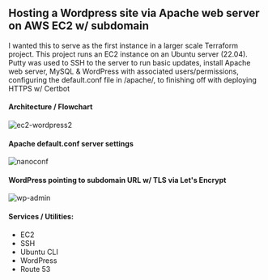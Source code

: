 <H2>Hosting a Wordpress site via Apache web server on AWS EC2 w/ subdomain</H2>
<p>I wanted this to serve as the first instance in a larger scale Terraform project. This project runs an EC2 instance on an Ubuntu server (22.04). Putty was used to SSH to the server to run basic updates, install Apache web server, MySQL & WordPress with associated users/permissions, configuring the default.conf file in /apache/, to finishing off with deploying HTTPS w/ Certbot</p>

<h4>Architecture / Flowchart</h4>

![ec2-wordpress2](https://github.com/ryangoddard1/wordpress-ec2/assets/84172786/00d65123-fad6-4823-b8ee-334cb3a161b5)


<h4>Apache default.conf server settings</h4>

![nanoconf](https://github.com/ryangoddard1/wordpress-ec2/assets/84172786/f06522a0-9ce7-442c-941a-dd5864e2b7cc)


<h4>WordPress pointing to subdomain URL w/ TLS via Let's Encrypt</h4>

![wp-admin](https://github.com/ryangoddard1/wordpress-ec2/assets/84172786/5cccc761-b0b2-46d6-9069-64823303b18d)




<h4>Services / Utilities:</h4>
  <ul>
  <li>EC2</li>
  <li>SSH</li>
  <li>Ubuntu CLI</li>
  <li>WordPress</li>
  <li>Route 53</li>
  </ul>
